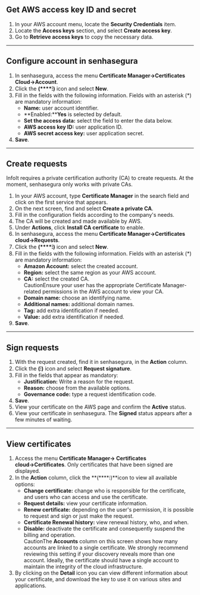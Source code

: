 ## Get AWS access key ID and secret

1. In your AWS account menu, locate the **Security Credentials** item.
2. Locate the **Access keys** section, and select **Create access key**.
3. Go to **Retrieve access keys** to copy the necessary data.



---

## Configure account in senhasegura

1. In senhasegura, access the menu **Certificate Manager→Certificates Cloud→Account**.
2. Click the **(****⁝)** icon and select **New**.
3. Fill in the fields with the following information. Fields with an asterisk (\*) are mandatory information:
	* **Name:** user account identifier.
	* **Enabled:****Yes** is selected by default.
	* **Set the access data:** select the field to enter the data below.
	* **AWS access key ID:** user application ID.
	* **AWS secret access key:** user application secret.
4. **Save**.



---

## Create requests

InfoIt requires a private certification authority (CA) to create requests. At the moment, senhasegura only works with private CAs.

1. In your AWS account, type **Certificate Manager** in the search field and click on the first service that appears.
2. On the next screen, find and select **Create a private CA**.
3. Fill in the configuration fields according to the company's needs.
4. The CA will be created and made available by AWS.
5. Under **Actions**, click **Install CA certificate** to enable.
6. In senhasegura, access the menu **Certificate Manager→Certificates cloud→Requests**.
7. Click the **(****⁝)** icon and select **New**.
8. Fill in the fields with the following information. Fields with an asterisk (\*) are mandatory information:
	* **Amazon Account:** select the created account.
	* **Region:** select the same region as your AWS account.
	* **CA:** select the created CA.  
	CautionEnsure your user has the appropriate Certificate Manager\-related permissions in the AWS account to view your CA.
	* **Domain name:** choose an identifying name.
	* **Additional names:** additional domain names.
	* **Tag:** add extra identification if needed.
	* **Value:** add extra identification if needed.
9. **Save**.



---

## Sign requests

1. With the request created, find it in senhasegura, in the **Action** column.
2. Click the **(⁝)** icon and select **Request signature**.
3. Fill in the fields that appear as mandatory:
	* **Justification:** Write a reason for the request.
	* **Reason:** choose from the available options.
	* **Governance code:** type a request identification code.
4. **Save**.
5. View your certificate on the AWS page and confirm the **Active** status.
6. View your certificate in senhasegura. The **Signed** status appears after a few minutes of waiting.



---

## View certificates

1. Access the menu **Certificate Manager→ Certificates cloud→Certificates**. Only certificates that have been signed are displayed.
2. In the **Action** column, click the **(****⁝)**icon to view all available options:
	* **Change certificate:** change who is responsible for the certificate, and users who can access and use the certificate.
	* **Request details:** view your certificate information.
	* **Renew certificate:** depending on the user's permission, it is possible to request and sign or just make the request.
	* **Certificate Renewal history:** view renewal history, who, and when.
	* **Disable:** deactivate the certificate and consequently suspend the billing and operation.  
	CautionThe **Accounts** column on this screen shows how many accounts are linked to a single certificate. We strongly recommend reviewing this setting if your discovery reveals more than one account. Ideally, the certificate should have a single account to maintain the integrity of the cloud infrastructure.
3. By clicking on the **Detail** icon you can view different information about your certificate, and download the key to use it on various sites and applications.

  


